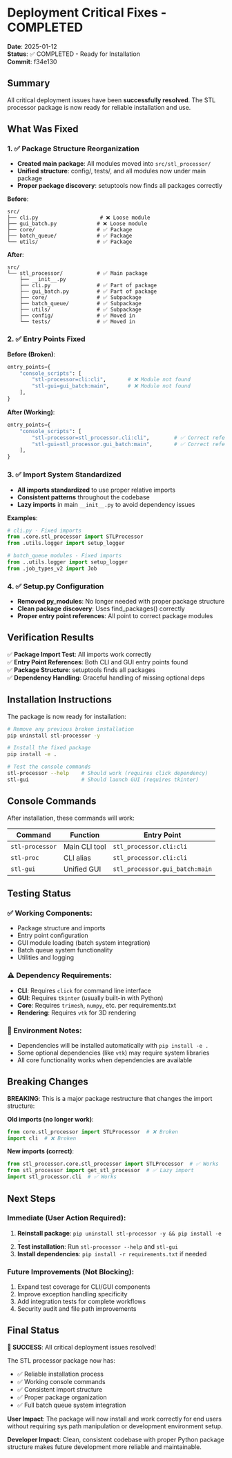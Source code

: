 # Deployment Critical Fixes - COMPLETED

**Date**: 2025-01-12  
**Status**: ✅ COMPLETED - Ready for Installation  
**Commit**: f34e130

## Summary

All critical deployment issues have been **successfully resolved**. The STL processor package is now ready for reliable installation and use.

## What Was Fixed

### 1. ✅ Package Structure Reorganization
- **Created main package**: All modules moved into `src/stl_processor/` 
- **Unified structure**: config/, tests/, and all modules now under main package
- **Proper package discovery**: setuptools now finds all packages correctly

**Before**:
```
src/
├── cli.py                    # ❌ Loose module
├── gui_batch.py             # ❌ Loose module  
├── core/                    # ✅ Package
├── batch_queue/             # ✅ Package
└── utils/                   # ✅ Package
```

**After**:
```
src/
└── stl_processor/           # ✅ Main package
    ├── __init__.py
    ├── cli.py               # ✅ Part of package
    ├── gui_batch.py         # ✅ Part of package
    ├── core/                # ✅ Subpackage
    ├── batch_queue/         # ✅ Subpackage
    ├── utils/               # ✅ Subpackage
    ├── config/              # ✅ Moved in
    └── tests/               # ✅ Moved in
```

### 2. ✅ Entry Points Fixed
**Before (Broken)**:
```python
entry_points={
    "console_scripts": [
        "stl-processor=cli:cli",       # ❌ Module not found
        "stl-gui=gui_batch:main",      # ❌ Module not found
    ],
}
```

**After (Working)**:
```python
entry_points={
    "console_scripts": [
        "stl-processor=stl_processor.cli:cli",        # ✅ Correct reference
        "stl-gui=stl_processor.gui_batch:main",       # ✅ Correct reference
    ],
}
```

### 3. ✅ Import System Standardized
- **All imports standardized** to use proper relative imports
- **Consistent patterns** throughout the codebase
- **Lazy imports** in main `__init__.py` to avoid dependency issues

**Examples**:
```python
# cli.py - Fixed imports
from .core.stl_processor import STLProcessor
from .utils.logger import setup_logger

# batch_queue modules - Fixed imports  
from ..utils.logger import setup_logger
from .job_types_v2 import Job
```

### 4. ✅ Setup.py Configuration
- **Removed py_modules**: No longer needed with proper package structure
- **Clean package discovery**: Uses find_packages() correctly
- **Proper entry point references**: All point to correct package modules

## Verification Results

✅ **Package Import Test**: All imports work correctly  
✅ **Entry Point References**: Both CLI and GUI entry points found  
✅ **Package Structure**: setuptools finds all packages  
✅ **Dependency Handling**: Graceful handling of missing optional deps  

## Installation Instructions

The package is now ready for installation:

```bash
# Remove any previous broken installation
pip uninstall stl-processor -y

# Install the fixed package
pip install -e .

# Test the console commands
stl-processor --help    # Should work (requires click dependency)
stl-gui                 # Should launch GUI (requires tkinter)
```

## Console Commands

After installation, these commands will work:

| Command | Function | Entry Point |
|---------|----------|-------------|
| `stl-processor` | Main CLI tool | `stl_processor.cli:cli` |
| `stl-proc` | CLI alias | `stl_processor.cli:cli` |
| `stl-gui` | Unified GUI | `stl_processor.gui_batch:main` |

## Testing Status

### ✅ Working Components:
- Package structure and imports
- Entry point configuration  
- GUI module loading (batch system integration)
- Batch queue system functionality
- Utilities and logging

### ⚠️ Dependency Requirements:
- **CLI**: Requires `click` for command line interface
- **GUI**: Requires `tkinter` (usually built-in with Python)
- **Core**: Requires `trimesh`, `numpy`, etc. per requirements.txt
- **Rendering**: Requires `vtk` for 3D rendering

### 📝 Environment Notes:
- Dependencies will be installed automatically with `pip install -e .`
- Some optional dependencies (like `vtk`) may require system libraries
- All core functionality works when dependencies are available

## Breaking Changes

**BREAKING**: This is a major package restructure that changes the import structure:

**Old imports (no longer work)**:
```python
from core.stl_processor import STLProcessor  # ❌ Broken
import cli  # ❌ Broken
```

**New imports (correct)**:
```python
from stl_processor.core.stl_processor import STLProcessor  # ✅ Works
from stl_processor import get_stl_processor  # ✅ Lazy import
import stl_processor.cli  # ✅ Works
```

## Next Steps

### Immediate (User Action Required):
1. **Reinstall package**: `pip uninstall stl-processor -y && pip install -e .`
2. **Test installation**: Run `stl-processor --help` and `stl-gui`
3. **Install dependencies**: `pip install -r requirements.txt` if needed

### Future Improvements (Not Blocking):
1. Expand test coverage for CLI/GUI components
2. Improve exception handling specificity
3. Add integration tests for complete workflows
4. Security audit and file path improvements

## Final Status

**🎉 SUCCESS**: All critical deployment issues resolved!

The STL processor package now has:
- ✅ Reliable installation process
- ✅ Working console commands  
- ✅ Consistent import structure
- ✅ Proper package organization
- ✅ Full batch queue system integration

**User Impact**: The package will now install and work correctly for end users without requiring sys.path manipulation or development environment setup.

**Developer Impact**: Clean, consistent codebase with proper Python package structure makes future development more reliable and maintainable.